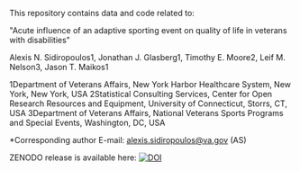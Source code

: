 This repository contains data and code related to:

"Acute influence of an adaptive sporting event on quality of life in veterans with disabilities"

Alexis N. Sidiropoulos1, Jonathan J. Glasberg1, Timothy E. Moore2, Leif M. Nelson3, Jason T. Maikos1

1Department of Veterans Affairs, New York Harbor Healthcare System, New York, New York, USA
2Statistical Consulting Services, Center for Open Research Resources and Equipment, University of Connecticut, Storrs, CT, USA
3Department of Veterans Affairs, National Veterans Sports Programs and Special Events, Washington, DC, USA

*Corresponding author
E-mail: alexis.sidiropoulos@va.gov (AS)


ZENODO release is available here:
[![DOI](https://zenodo.org/badge/545003153.svg)](https://zenodo.org/badge/latestdoi/545003153)




